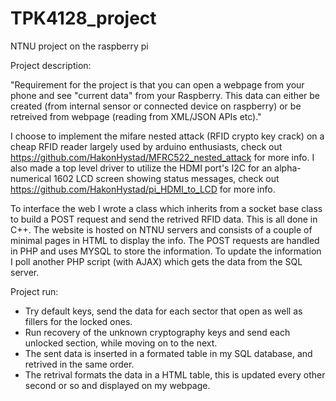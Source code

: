 # TPK4128_project
NTNU project on the raspberry pi


Project description:

"Requirement for the project is that you can open a webpage from your phone and see "current data" from your Raspberry. This data can either be created (from internal sensor or connected device on raspberry) or be retreived from webpage (reading from XML/JSON APIs etc)."

I choose to implement the mifare nested attack (RFID crypto key crack) on a cheap RFID reader largely used by arduino enthusiasts, check out https://github.com/HakonHystad/MFRC522_nested_attack for more info. I also made a top level driver to utilize the HDMI port's I2C for an alpha-numerical 1602 LCD screen showing status messages, check out https://github.com/HakonHystad/pi_HDMI_to_LCD for more info.

To interface the web I wrote a class which inherits from a socket base class to build a POST request and send the retrived RFID data. This is all done in C++. The website is hosted on NTNU servers and consists of a couple of minimal pages in HTML to display the info. The POST requests are handled in PHP and uses MYSQL to store the information. To update the information I poll another PHP script (with AJAX) which gets the data from the SQL server.

Project run:

- Try default keys, send the data for each sector that open as well as fillers for the locked ones.
- Run recovery of the unknown cryptography keys and send each unlocked section, while moving on to the next.
- The sent data is inserted in a formated table in my SQL database, and retrived in the same order. 
- The retrival formats the data in a HTML table, this is updated every other second or so and displayed on my webpage.
